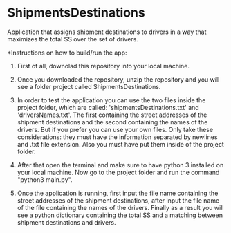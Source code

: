 # ShipmentsDestinations

Application that assigns shipment destinations to drivers in a way that maximizes the total SS over the set of drivers.

*Instructions on how to build/run the app:

1. First of all, downolad this repository into your local machine.

2. Once you downloaded the repository, unzip the repository and you will see a folder project called ShipmentsDestinations. 

3. In order to test the application you can use the two files inside the project folder, which are called: 'shipmentsDestinations.txt' and 'driversNames.txt'. The first containing the street addresses of the shipment destinations and the second containing the names of the drivers.  But if you prefer you can use your own files. Only take these considerations: they must have the information separated by newlines and .txt file extension. Also you must have put them inside of the project folder. 

3. After that open the terminal and make sure to have python 3 installed on your local machine. Now  go to the project folder and run the command "python3 main.py".

4. Once the application is running, first input the file name containing the street addresses of the shipment destinations, after input the file name of the file containing the names of the drivers. Finally as a result you will see a python dictionary containing the total SS and a matching between shipment destinations and drivers.

